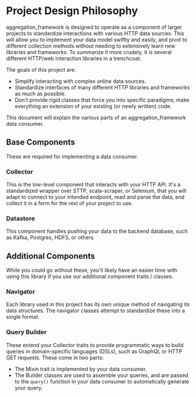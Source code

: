 # Project Design Philosophy
aggregation_framework is designed to operate as a component of larger projects to standardize interactions with various
HTTP data sources. This will allow you to implement your data model swiftly and easily, and pivot to different
collection methods without needing to extensively learn new libraries and frameworks. To summarize it more crudely, it
is several different HTTP/web interaction libraries in a trenchcoat.

The goals of this project are:
- Simplify interacting with complex online data sources.
- Standardize interfaces of many different HTTP libraries and frameworks as much as possible.
- Don't provide rigid classes that force you into specific paradigms; make everything an extension of your existing (or
  newly written) code.

This document will explain the various parts of an aggregation_framework data consumer.

## Base Components

These are required for implementing a data consumer.

### Collector

This is the low-level component that interacts with your HTTP API. It's a standardized wrapper over STTP, scala-scraper,
or Selenium, that you will adapt to connect to your intended endpoint, read and parse the data, and collect it in a form
for the rest of your project to use.

### Datastore

This component handles pushing your data to the backend database, such as Kafka, Postgres, HDFS, or others.

## Additional Components

While you could go without these, you'll likely have an easier time with using this library if you use our additional
component traits / classes.

### Navigator

Each library used in this project has its own unique method of navigating its data structures. The navigator classes
attempt to standardize these into a single format.

### Query Builder

These extend your Collector traits to provide programmatic ways to build queries in domain-specific languages (DSLs),
such as GraphQL or HTTP GET requests. These come in two parts:
- The Mixin trait is implemented by your data consumer.
- The Builder classes are used to assemble your queries, and are passed to the `query()` function in your data consumer
  to automatically generate your query.